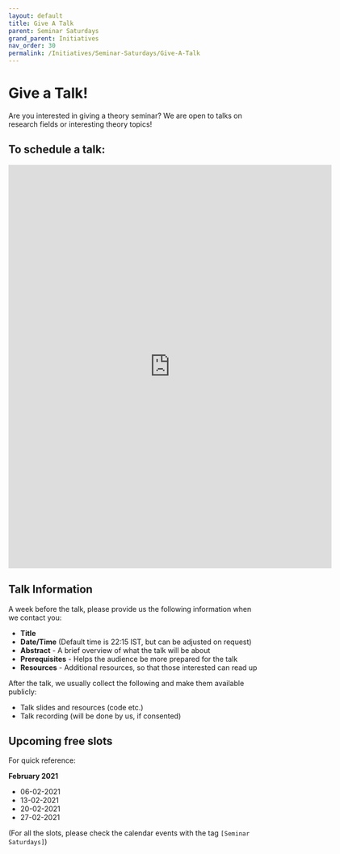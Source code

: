 ```yaml
---
layout: default
title: Give A Talk
parent: Seminar Saturdays
grand_parent: Initiatives
nav_order: 30
permalink: /Initiatives/Seminar-Saturdays/Give-A-Talk
---
```


Give a Talk!
============

Are you interested in giving a theory seminar? We are open to talks on research fields or interesting theory topics!

To schedule a talk:
-------------------

<iframe src="https://docs.google.com/forms/d/e/1FAIpQLSdXV9bmWe7Shto9iOxbuYB3D03_KIMhlFH2JS2iOaL6qNsBzg/viewform?embedded=true" width="640" height="800" frameborder="0" marginheight="0" marginwidth="0">Loading…</iframe>

Talk Information
----------------
A week before the talk, please provide us the following information when we contact you:

- **Title**
- **Date/Time** (Default time is 22:15 IST, but can be adjusted on request)
- **Abstract** - A brief overview of what the talk will be about
- **Prerequisites** - Helps the audience be more prepared for the talk
- **Resources** - Additional resources, so that those interested can read up

After the talk, we usually collect the following and make them available publicly:

- Talk slides and resources (code etc.)
- Talk recording (will be done by us, if consented)

Upcoming free slots
-------------------

For quick reference:

**February 2021**
- 06-02-2021
- 13-02-2021
- 20-02-2021
- 27-02-2021

(For all the slots, please check the calendar events with the tag `[Seminar Saturdays]`)
